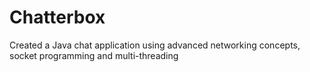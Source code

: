 # Chatterbox
Created a Java chat application using advanced networking concepts, socket programming and multi-threading
